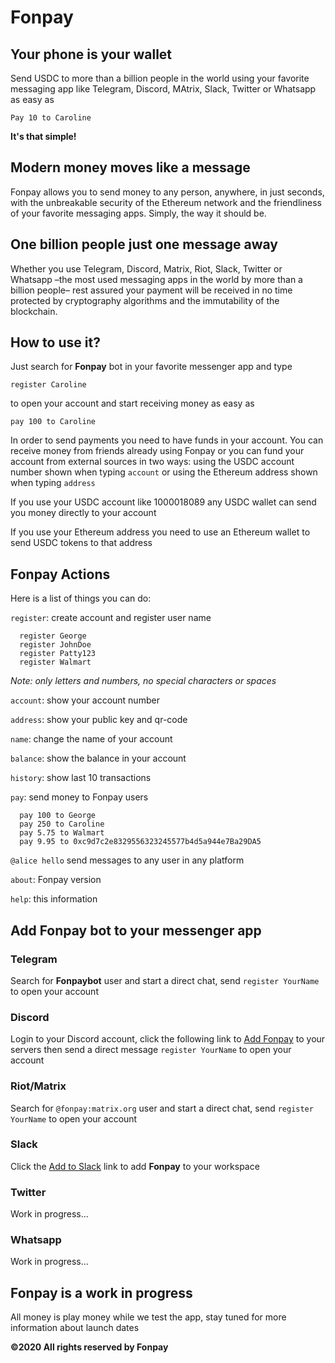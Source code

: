 # Fonpay

## Your phone is your wallet

Send USDC to more than a billion people in the world using your favorite messaging app like Telegram, Discord, MAtrix, Slack, Twitter or Whatsapp as easy as

`Pay 10 to Caroline`

**It's that simple!**

## Modern money moves like a message

Fonpay allows you to send money to any person, anywhere, in just seconds, with the unbreakable security of the Ethereum network and the friendliness of your favorite messaging apps. Simply, the way it should be.

## One billion people just one message away

Whether you use Telegram, Discord, Matrix, Riot, Slack, Twitter or Whatsapp –the most used messaging apps in the world by more than a billion people– rest assured your payment will be received in no time protected by cryptography algorithms and the immutability of the blockchain.


## How to use it?

Just search for **Fonpay** bot in your favorite messenger app and type

`register Caroline`

to open your account and start receiving money as easy as

`pay 100 to Caroline`

In order to send payments you need to have funds in your account. You can receive money from friends already using Fonpay or you can fund your account from external sources in two ways: using the USDC account number shown when typing `account` or using the Ethereum address shown when typing `address`

If you use your USDC account like 1000018089 any USDC wallet can send you money directly to your account

If you use your Ethereum address you need to use an Ethereum wallet to send USDC tokens to that address


## Fonpay Actions

Here is a list of things you can do:

`register`: create account and register user name
```
  register George
  register JohnDoe
  register Patty123
  register Walmart
```
_Note: only letters and numbers, no special characters or spaces_

`account`: show your account number

`address`: show your public key and qr-code

`name`: change the name of your account

`balance`: show the balance in your account

`history`: show last 10 transactions 

`pay`: send money to Fonpay users
```
  pay 100 to George
  pay 250 to Caroline
  pay 5.75 to Walmart
  pay 9.95 to 0xc9d7c2e8329556323245577b4d5a944e7Ba29DA5
```
`@alice hello` send messages to any user in any platform

`about`: Fonpay version

`help`: this information


## Add Fonpay bot to your messenger app


### Telegram

Search for **Fonpaybot** user and start a direct chat, send `register YourName` to open your account


### Discord

Login to your Discord account, click the following link to [Add Fonpay](https://discordapp.com/api/oauth2/authorize?client_id=724790088223162439&permissions=2048&scope=bot) to your servers then send a direct message `register YourName` to open your account


### Riot/Matrix

Search for `@fonpay:matrix.org` user and start a direct chat, send `register YourName` to open your account


### Slack

Click the [Add to Slack](https://slack.com/oauth/v2/authorize?client_id=1221740514021.1208380035223&scope=im:write,im:read,chat:write,im:history&user_scope=) link to add **Fonpay** to your workspace


### Twitter

Work in progress...


### Whatsapp

Work in progress...

## Fonpay is a work in progress

All money is play money while we test the app, stay tuned for more information about launch dates

**©2020 All rights reserved by Fonpay**
